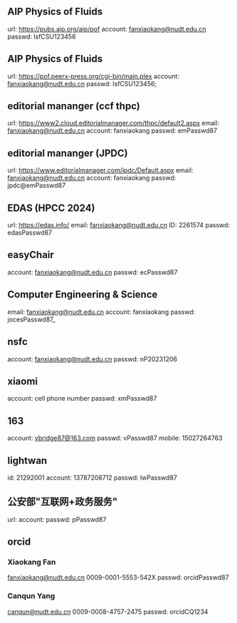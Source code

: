 ## AIP Physics of Fluids
url:     https://pubs.aip.org/aip/pof
account: fanxiaokang@nudt.edu.cn
passwd:  lsfCSU123456

## AIP Physics of Fluids
url:     https://pof.peerx-press.org/cgi-bin/main.plex
account: fanxiaokang@nudt.edu.cn
passwd:  lsfCSU123456;

## editorial mananger (ccf thpc)
url:     https://www2.cloud.editorialmanager.com/thpc/default2.aspx
email:   fanxiaokang@nudt.edu.cn
account: fanxiaokang
passwd:  emPasswd87

## editorial mananger (JPDC)
url:     https://www.editorialmanager.com/jpdc/Default.aspx
email:   fanxiaokang@nudt.edu.cn
account: fanxiaokang
passwd:  jpdc@emPasswd87

## EDAS (HPCC 2024)
url:     https://edas.info/
email:   fanxiaokang@nudt.edu.cn
ID:      2261574
passwd:  edasPasswd87

## easyChair
account: fanxiaokang@nudt.edu.cn
passwd:  ecPasswd87

## Computer Engineering & Science
email:   fanxiaokang@nudt.edu.cn
account: fanxiaokang
passwd:  jocesPasswd87_

## nsfc
account: fanxiaokang@nudt.edu.cn
passwd:  nP20231206

## xiaomi
account: cell phone number
passwd:  xmPasswd87

## 163
account: vbridge87@163.com
passwd:  vPasswd87
mobile:  15027264763

## lightwan
id:      21292001
account: 13787208712
passwd:  lwPasswd87

## 公安部"互联网+政务服务"
url:
account:
passwd: pPasswd87

## orcid

### Xiaokang Fan
fanxiaokang@nudt.edu.cn
0009-0001-5553-542X
passwd: orcidPasswd87

### Canqun Yang
canqun@nudt.edu.cn
0009-0008-4757-2475
passwd: orcidCQ1234
